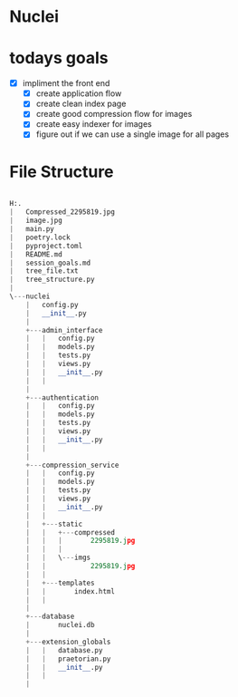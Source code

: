 # Nuclei

# todays goals

- [x] impliment the front end
  - [x] create application flow
  - [x] create clean index page
  - [x] create good compression flow for images
  - [x] create easy indexer for images
  - [x] figure out if we can use a single image for all pages

# File Structure
```py

H:.
|   Compressed_2295819.jpg
|   image.jpg
|   main.py
|   poetry.lock
|   pyproject.toml
|   README.md
|   session_goals.md
|   tree_file.txt
|   tree_structure.py
|   
\---nuclei
    |   config.py
    |   __init__.py
    |   
    +---admin_interface
    |   |   config.py
    |   |   models.py
    |   |   tests.py
    |   |   views.py
    |   |   __init__.py
    |   |   
    |           
    +---authentication
    |   |   config.py
    |   |   models.py
    |   |   tests.py
    |   |   views.py
    |   |   __init__.py
    |   |   
    |           
    +---compression_service
    |   |   config.py
    |   |   models.py
    |   |   tests.py
    |   |   views.py
    |   |   __init__.py
    |   |   
    |   +---static
    |   |   +---compressed
    |   |   |       2295819.jpg
    |   |   |       
    |   |   \---imgs
    |   |           2295819.jpg
    |   |           
    |   +---templates
    |   |       index.html
    |   |       
    |           
    +---database
    |       nuclei.db
    |       
    +---extension_globals
    |   |   database.py
    |   |   praetorian.py
    |   |   __init__.py
    |   |   
    |           
            


```